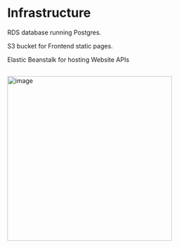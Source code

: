 
# Infrastructure


RDS database running Postgres.

S3 bucket for Frontend static pages.

Elastic Beanstalk for hosting Website APIs

##

<img width="375" alt="image" src="https://user-images.githubusercontent.com/95032871/214306756-9e76fdb2-0a74-4851-98b4-cd5aed4e73b4.png">
